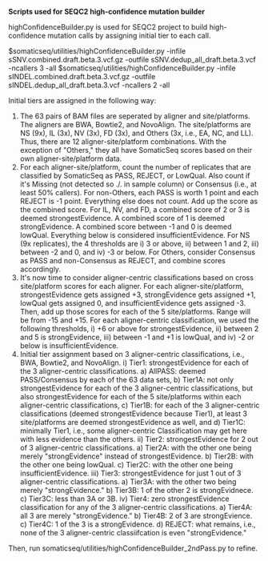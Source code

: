 <b>Scripts used for SEQC2 high-confidence mutation builder</b>

highConfidenceBuilder.py is used for SEQC2 project to build high-confidence mutation calls by assigning initial tier to each call.

$somaticseq/utilities/highConfidenceBuilder.py -infile sSNV.combined.draft.beta.3.vcf.gz   -outfile sSNV.dedup_all_draft.beta.3.vcf   -ncallers 3 -all
$somaticseq/utilities/highConfidenceBuilder.py -infile sINDEL.combined.draft.beta.3.vcf.gz -outfile sINDEL.dedup_all_draft.beta.3.vcf -ncallers 2 -all

Initial tiers are assigned in the following way:
1) The 63 pairs of BAM files are seperated by aligner and site/platforms. The aligners are BWA, Bowtie2, and NovoAlign. The site/platforms are NS (9x), IL (3x), NV (3x), FD (3x), and Others (3x, i.e., EA, NC, and LL). Thus, there are 12 aligner-site/platform combinations. With the exception of "Others," they all have SomaticSeq scores based on their own aligner-site/platform data.
2) For each aligner-site/platform, count the number of replicates that are classified by SomaticSeq as PASS, REJECT, or LowQual. Also count if it's Missing (not detected so ./. in sample column) or Consensus (i.e., at least 50% callers). For non-Others, each PASS is worth 1 point and each REJECT is -1 point. Everything else does not count. Add up the score as the combined score. For IL, NV, and FD, a combined score of 2 or 3 is deemed strongestEvidence. A combined score of 1 is deemed strongEvidence. A combined score between -1 and 0 is deemed lowQual. Everything below is considered insufficientEvidence. For NS (9x replicates), the 4 thresholds are i) 3 or above, ii) between 1 and 2, iii) between -2 and 0, and iv) -3 or below. For Others, consider Consensus as PASS and non-Consensus as REJECT, and combine scores accordingly. 
3) It's now time to consider aligner-centric classifications based on cross site/platform scores for each aligner. For each aligner-site/platform, strongestEvidence gets assigned +3, strongEvidence gets assigned +1, lowQual gets assigned 0, and insufficientEvidence gets assigned -3. Then, add up those scores for each of the 5 site/platforms. Range will be from -15 and +15. For each aligner-centric classification, we used the following thresholds, i) +6 or above for strongestEvidence, ii) between 2 and 5 is strongEvidence, iii) between -1 and +1 is lowQual, and iv) -2 or below is insufficientEvidence. 
4) Initial tier assignment based on 3 aligner-centric classifications, i.e., BWA, Bowtie2, and NovoAlign.
  i) Tier1: strongestEvidence for each of the 3 aligner-centric classifications. a) AllPASS: deemed PASS/Consensus by each of the 63 data sets, b) Tier1A: not only strongestEvidence for each of the 3 aligner-centric classifications, but also strongestEvidence for each of the 5 site/platforms within each aligner-centric classifications, c) Tier1B: for each of the 3 aligner-centric classifications (deemed strongestEvidence because Tier1), at least 3 site/platforms are deemed strongestEvidence as well, and d) Tier1C: minimally Tier1, i.e., some aligner-centric Classification may get here with less evidence than the others. 
  ii) Tier2: strongestEvidence for 2 out of 3 aligner-centric classifications. a) Tier2A: with the other one being merely "strongEvidence" instead of strongestEvidence. b) Tier2B: with the other one being lowQual. c) Tier2C: with the other one being insufficientEvidence. 
  iii) Tier3: strongestEvidence for just 1 out of 3 aligner-centric classifications. a) Tier3A: with the other two being merely "strongEvidence." b) Tier3B: 1 of the other 2 is strongEvidnece. c) Tier3C: less than 3A or 3B. 
  iv) Tier4: zero strongestEvidence classification for any of the 3 aligner-centric classifications. a) Tier4A: all 3 are merely "strongEvidence." b) Tier4B: 2 of 3 are strongEvience. c) Tier4C: 1 of the 3 is a strongEvidence. d) REJECT: what remains, i.e., none of the 3 aligner-centric classiifcation is even "strongEvidence."


Then, run somaticseq/utilities/highConfidenceBuilder_2ndPass.py to refine. 
